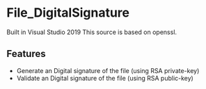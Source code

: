 # File_DigitalSignature
Built in Visual Studio 2019
This source is based on openssl.

## Features
- Generate an Digital signature of the file (using RSA private-key)
- Validate an Digital signature of the file (using RSA public-key)
